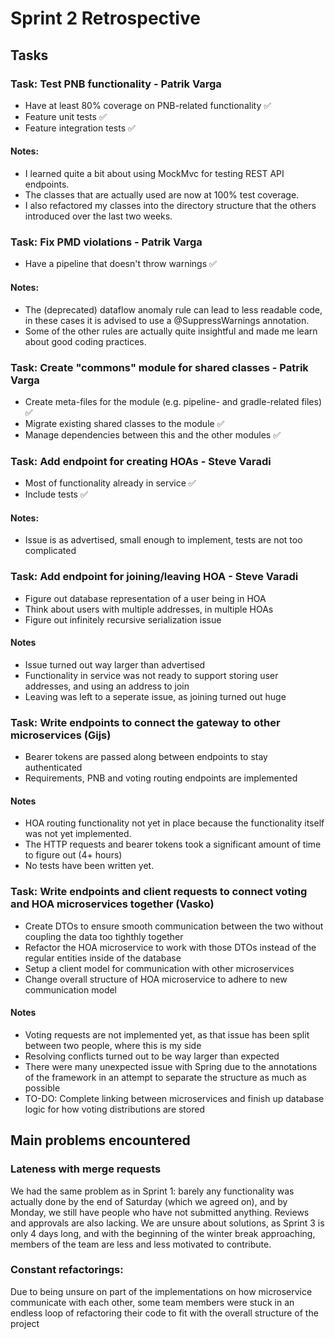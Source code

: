 # Sprint 2 Retrospective

## Tasks

### Task: Test PNB functionality - Patrik Varga
 - Have at least 80% coverage on PNB-related functionality ✅
 - Feature unit tests ✅
 - Feature integration tests ✅

#### Notes:
 - I learned quite a bit about using MockMvc for testing REST API endpoints.
 - The classes that are actually used are now at 100% test coverage.
 - I also refactored my classes into the directory structure that the others introduced over the last two weeks.

### Task: Fix PMD violations - Patrik Varga
 - Have a pipeline that doesn't throw warnings ✅

#### Notes:
 - The (deprecated) dataflow anomaly rule can lead to less readable code, in these cases it is advised to use a @SuppressWarnings annotation.
 - Some of the other rules are actually quite insightful and made me learn about good coding practices.

### Task: Create "commons" module for shared classes - Patrik Varga
 - Create meta-files for the module (e.g. pipeline- and gradle-related files) ✅
 - Migrate existing shared classes to the module ✅
 - Manage dependencies between this and the other modules ✅


### Task: Add endpoint for creating HOAs - Steve Varadi
 - Most of functionality already in service ✅
 - Include tests ✅

#### Notes:
 - Issue is as advertised, small enough to implement, tests are not too complicated

### Task: Add endpoint for joining/leaving HOA - Steve Varadi
 - Figure out database representation of a user being in HOA
 - Think about users with multiple addresses, in multiple HOAs
 - Figure out infinitely recursive serialization issue

#### Notes
 - Issue turned out way larger than advertised
 - Functionality in service was not ready to support storing user addresses, and using an address to join 
 - Leaving was left to a seperate issue, as joining turned out huge 

### Task: Write endpoints to connect the gateway to other microservices (Gijs)
 - Bearer tokens are passed along between endpoints to stay authenticated
 - Requirements, PNB and voting routing endpoints are implemented
 
#### Notes
 - HOA routing functionality not yet in place because the functionality itself was not yet implemented.
 - The HTTP requests and bearer tokens took a significant amount of time to figure out (4+ hours)
 - No tests have been written yet.

### Task: Write endpoints and client requests to connect voting and HOA microservices together (Vasko) 
- Create DTOs to ensure smooth communication between the two without coupling the data
too tighthly together 
- Refactor the HOA microservice to work with those DTOs instead of the regular entities inside of the database
- Setup a client model for communication with other microservices
- Change overall structure of HOA microservice to adhere to new communication model

#### Notes
- Voting requests are not implemented yet, as that issue has been split between 
two people, where this is my side
- Resolving conflicts turned out to be way larger than expected
- There were many unexpected issue with Spring due to the annotations of the framework
in an attempt to separate the structure as much as possible
- TO-DO: Complete linking between microservices and finish up database
logic for how voting distributions are stored


## Main problems encountered

### Lateness with merge requests

We had the same problem as in Sprint 1: barely any functionality was actually done by the end of Saturday (which we agreed on), and by Monday, we still have people who have not submitted anything. Reviews and approvals are also lacking. We are unsure about solutions, as Sprint 3 is only 4 days long, and with the beginning of the winter break approaching, members of the team are less and less motivated to contribute.

### Constant refactorings:
Due to being unsure on part of the implementations on how microservice
communicate with each other, some team members were stuck in an endless
loop of refactoring their code to fit with the overall structure of the project